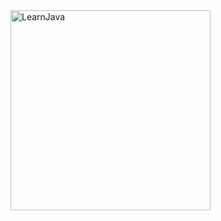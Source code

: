 <img src="https://socialify.git.ci/prabesh09/LearnJava/image?font=Jost&forks=1&issues=1&language=1&name=1&owner=1&pattern=Circuit%20Board&pulls=1&stargazers=1&theme=Dark" alt="LearnJava" width="full" height="320" />
